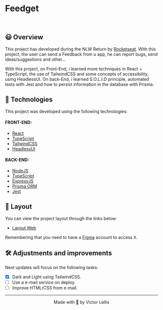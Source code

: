 # Feedget

<!--<h1 align="center">
    <img alt="Feedget preview step 1" title="Feedget Preview 1" src=".github/preview_1.svg" />
</h1> 
<h1 align="center">
    <img alt="Feedget preview step 2" title="Feedget Preview 2" src=".github/preview_2.svg" />
</h1>-->

<br>

## 😃 Overview

This project has developed during the NLW Return by [Rocketseat](https://rocketseat.com.br).
With this project, the user can send a Feedback from u app, he can report bugs, send ideas/suggestions and other...

With this project, on Front-End, i learned more techniques in React + TypeScript, the use of TailwindCSS and some concepts of accessibility, using HeadlessUI.
On back-End, i learned S.O.L.I.D principle, automated tests with Jest and how to persist information in the database with Prisma.

## 🧪 Technologies

This project was developed using the following technologies:

#### FRONT-END:
- [React](https://reactjs.org)
- [TypeScript](https://www.typescriptlang.org)
- [TailwindCSS](https://tailwindcss.com)
- [HeadlessUI](https://headlessui.dev)

#### BACK-END:
- [NodeJS](https://nodejs.org)
- [TypeScript](https://www.typescriptlang.org)
- [ExpressJS](https://expressjs.com)
- [Prisma ORM](https://www.prisma.io)
- [Jest](https://jestjs.io)

## 🔖 Layout

You can view the project layout through the links below:

- [Layout Web](https://www.figma.com/community/file/1102912516166573468/Feedback-Widget) 

Remembering that you need to have a [Figma](http://figma.com) account to access it.

## 🛠️ Adjustments and improvements

Next updates will focus on the following tasks:

- [X] Dark and Light using TailwindCSS.
- [ ] Use a e-mail service on deploy.
- [ ] Improve HTML/CSS from e-mail.

---

<p align="center">Made with 💜 by Victor Lellis</p>